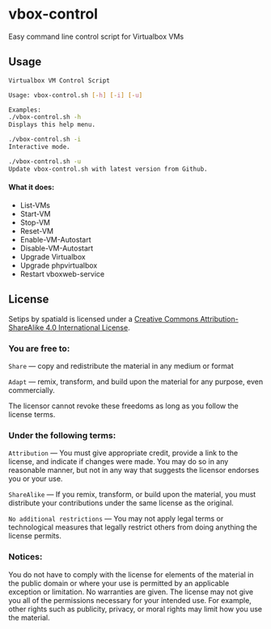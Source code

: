# vbox-control
Easy command line control script for Virtualbox VMs

## Usage
```bash
Virtualbox VM Control Script

Usage: vbox-control.sh [-h] [-i] [-u]

Examples:
./vbox-control.sh -h
Displays this help menu.

./vbox-control.sh -i
Interactive mode.

./vbox-control.sh -u
Update vbox-control.sh with latest version from Github.
```

#### What it does:
- List-VMs
- Start-VM
- Stop-VM
- Reset-VM
- Enable-VM-Autostart
- Disable-VM-Autostart
- Upgrade Virtualbox
- Upgrade phpvirtualbox
- Restart vboxweb-service

## License
Setips by spatiald is licensed under a [Creative Commons Attribution-ShareAlike 4.0 International License](http://creativecommons.org/licenses/by-sa/4.0/legalcode).

### You are free to:
```Share``` — copy and redistribute the material in any medium or format

```Adapt``` — remix, transform, and build upon the material for any purpose, even commercially.

 The licensor cannot revoke these freedoms as long as you follow the license terms.

### Under the following terms:
```Attribution``` — You must give appropriate credit, provide a link to the license, and indicate if changes were made. You may do so in any reasonable manner, but not in any way that suggests the licensor endorses you or your use.

```ShareAlike``` — If you remix, transform, or build upon the material, you must distribute your contributions under the same license as the original.

```No additional restrictions``` — You may not apply legal terms or technological measures that legally restrict others from doing anything the license permits.

### Notices:
You do not have to comply with the license for elements of the material in the public domain or where your use is permitted by an applicable exception or limitation.
No warranties are given. The license may not give you all of the permissions necessary for your intended use. For example, other rights such as publicity, privacy, or moral rights may limit how you use the material.
